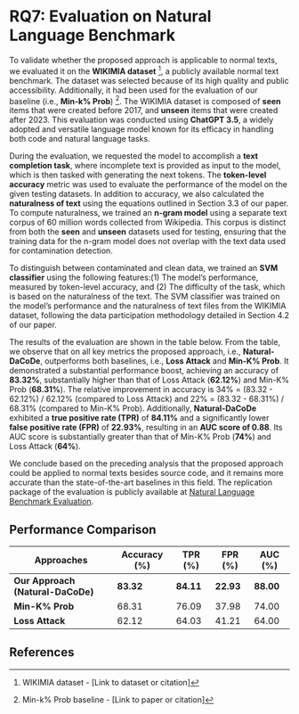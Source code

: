 # RQ7: Evaluation on Natural Language Benchmark

To validate whether the proposed approach is applicable to normal texts, we evaluated it on the **WIKIMIA dataset** [^1], a publicly available normal text benchmark. The dataset was selected because of its high quality and public accessibility. Additionally, it had been used for the evaluation of our baseline (i.e., **Min-k% Prob**) [^2]. The WIKIMIA dataset is composed of **seen** items that were created before 2017, and **unseen** items that were created after 2023. This evaluation was conducted using **ChatGPT 3.5**, a widely adopted and versatile language model known for its efficacy in handling both code and natural language tasks.

During the evaluation, we requested the model to accomplish a **text completion task**, where incomplete text is provided as input to the model, which is then tasked with generating the next tokens. The **token-level accuracy** metric was used to evaluate the performance of the model on the given testing datasets. In addition to accuracy, we also calculated the **naturalness of text** using the equations outlined in Section 3.3 of our paper. To compute naturalness, we trained an **n-gram model** using a separate text corpus of 60 million words collected from Wikipedia. This corpus is distinct from both the **seen** and **unseen** datasets used for testing, ensuring that the training data for the n-gram model does not overlap with the text data used for contamination detection.

  To distinguish between contaminated and clean data, we trained an **SVM classifier** using the following features:(1) The model’s performance, measured by token-level accuracy, and (2) The difficulty of the task, which is based on the naturalness of the text. The SVM classifier was trained on the model’s performance and the naturalness of text files from the WIKIMIA dataset, following the data participation methodology detailed in Section 4.2 of our paper.

  The results of the evaluation are shown in the table below. From the table, we observe that on all key metrics the proposed approach, i.e., **Natural-DaCoDe**, outperforms both baselines, i.e., **Loss Attack** and **Min-K% Prob**. It demonstrated a substantial performance boost, achieving an accuracy of **83.32%**, substantially higher than that of Loss Attack (**62.12%**) and Min-K% Prob (**68.31%**). The relative improvement in accuracy is 34% = (83.32 - 62.12%) / 62.12% (compared to Loss Attack) and 22% = (83.32 - 68.31%) / 68.31% (compared to Min-K% Prob). Additionally, **Natural-DaCoDe** exhibited a **true positive rate (TPR)** of **84.11%** and a significantly lower **false positive rate (FPR)** of **22.93%**, resulting in an **AUC score of 0.88**. Its AUC score is substantially greater than that of Min-K% Prob (**74%**) and Loss Attack (**64%**).

We conclude based on the preceding analysis that the proposed approach could be applied to normal texts besides source code, and it remains more accurate than the state-of-the-art baselines in this field. The replication package of the evaluation is publicly available at [Natural Language Benchmark Evaluation]([Link]).

## Performance Comparison

| Approaches     | Accuracy (%) | TPR (%) | FPR (%) | AUC (%) |
|----------------|--------------|---------|---------|---------|
| **Our Approach (Natural-DaCoDe)** | **83.32** | **84.11** | **22.93** | **88.00** |
| **Min-K% Prob** | 68.31        | 76.09   | 37.98   | 74.00   |
| **Loss Attack** | 62.12        | 64.03   | 41.21   | 64.00   |

## References

[^1]: WIKIMIA dataset - [Link to dataset or citation]
[^2]: Min-k% Prob baseline - [Link to paper or citation]

